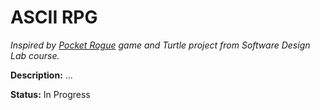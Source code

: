 # ASCII RPG
_Inspired by [Pocket Rogue](https://play.google.com/store/apps/details?id=com.game.sh_crew.pocketrogue&hl=en_US&gl=US) game and Turtle project from Software Design Lab course._

**Description:** ...

**Status:** In Progress
